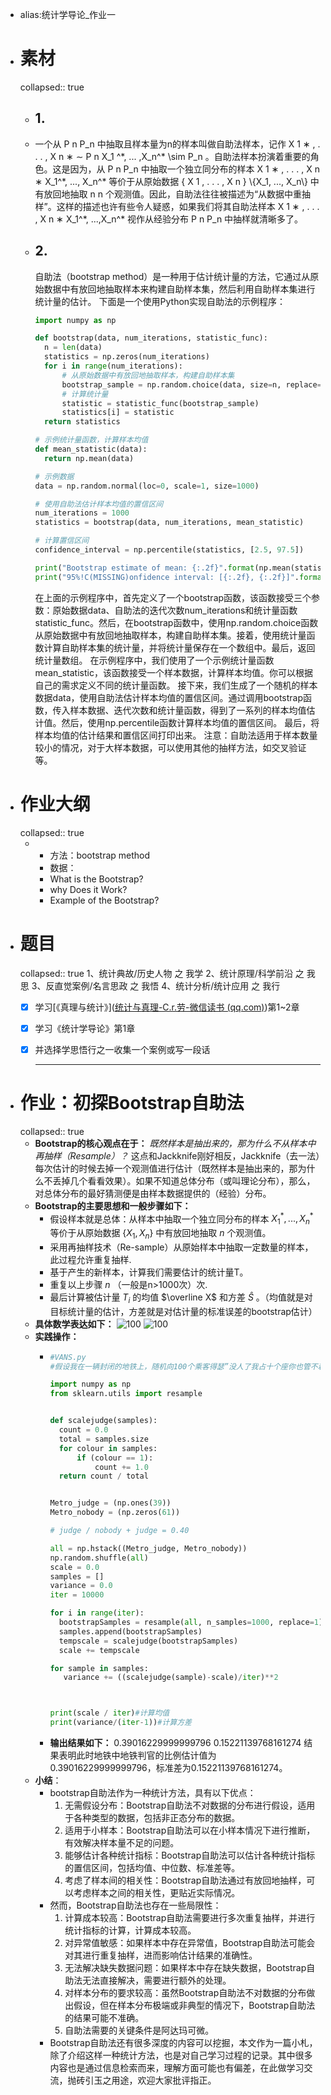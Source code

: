 - alias:统计学导论_作业一
- # 素材
  collapsed:: true
	- ## 1.
	- 一个从 P n P\_n 中抽取且样本量为n的样本叫做自助法样本，记作 X 1 ∗ , . . . , X n ∗ ∼ P n X\_1 ^\*, ... ,X\_n^\* \\sim P\_n 。自助法样本扮演着重要的角色。这是因为，从 P n P\_n 中抽取一个独立同分布的样本 X 1 ∗ , . . . , X n ∗ X\_1^\*, ..., X\_n^\* 等价于从原始数据 { X 1 , . . . , X n } \\{X\_1, ..., X\_n\\} 中有放回地抽取 n n 个观测值。因此，自助法往往被描述为“从数据中重抽样”。这样的描述也许有些令人疑惑，如果我们将其自助法样本 X 1 ∗ , . . . , X n ∗ X\_1^\*, ...,X\_n^\* 视作从经验分布 P n P\_n 中抽样就清晰多了。
	- ## 2.
	  自助法（bootstrap method）是一种用于估计统计量的方法，它通过从原始数据中有放回地抽取样本来构建自助样本集，然后利用自助样本集进行统计量的估计。
	  下面是一个使用Python实现自助法的示例程序：
	  
	  ```python
	  import numpy as np
	  
	  def bootstrap(data, num_iterations, statistic_func):
	    n = len(data)
	    statistics = np.zeros(num_iterations)
	    for i in range(num_iterations):
	        # 从原始数据中有放回地抽取样本，构建自助样本集
	        bootstrap_sample = np.random.choice(data, size=n, replace=True)
	        # 计算统计量
	        statistic = statistic_func(bootstrap_sample)
	        statistics[i] = statistic
	    return statistics
	  
	  # 示例统计量函数，计算样本均值
	  def mean_statistic(data):
	    return np.mean(data)
	  
	  # 示例数据
	  data = np.random.normal(loc=0, scale=1, size=1000)
	  
	  # 使用自助法估计样本均值的置信区间
	  num_iterations = 1000
	  statistics = bootstrap(data, num_iterations, mean_statistic)
	  
	  # 计算置信区间
	  confidence_interval = np.percentile(statistics, [2.5, 97.5])
	  
	  print("Bootstrap estimate of mean: {:.2f}".format(np.mean(statistics)))
	  print("95%!C(MISSING)onfidence interval: [{:.2f}, {:.2f}]".format(confidence_interval[0], confidence_interval[1]))
	  ```
	  在上面的示例程序中，首先定义了一个bootstrap函数，该函数接受三个参数：原始数据data、自助法的迭代次数num_iterations和统计量函数statistic_func。然后，在bootstrap函数中，使用np.random.choice函数从原始数据中有放回地抽取样本，构建自助样本集。接着，使用统计量函数计算自助样本集的统计量，并将统计量保存在一个数组中。最后，返回统计量数组。
	  在示例程序中，我们使用了一个示例统计量函数mean_statistic，该函数接受一个样本数据，计算样本均值。你可以根据自己的需求定义不同的统计量函数。
	  接下来，我们生成了一个随机的样本数据data，使用自助法估计样本均值的置信区间。通过调用bootstrap函数，传入样本数据、迭代次数和统计量函数，得到了一系列的样本均值估计值。然后，使用np.percentile函数计算样本均值的置信区间。
	  最后，将样本均值的估计结果和置信区间打印出来。
	  注意：自助法适用于样本数量较小的情况，对于大样本数据，可以使用其他的抽样方法，如交叉验证等。
- # 作业大纲
  collapsed:: true
	- * 方法：bootstrap method
	  * 数据：
	  * What is the Bootstrap?
	  * why Does it Work?
	  * Example of the Bootstrap?
- # 题目
  collapsed:: true
  1、统计典故/历史人物 之 我学
  2、统计原理/科学前沿 之 我思
  3、反直觉案例/名言思政 之 我悟
  4、统计分析/统计应用 之 我行
	- [x] 学习[《真理与统计》]([统计与真理-C.r.劳-微信读书 (qq.com)](https://weread.qq.com/web/reader/31242403643425f376c45304565304461366e41366a32366b73444b4e445261ed4?))第1~2章
	- [x] 学习《统计学导论》第1章
	- [x] 并选择学思悟行之一收集一个案例或写一段话
	  
	  ---
- # 作业：初探Bootstrap自助法
  collapsed:: true
	- **Bootstrap的核心观点在于：** *既然样本是抽出来的，那为什么不从样本中再抽样（Resample）？* 这点和Jackknife刚好相反，Jackknife（去一法）每次估计的时候去掉一个观测值进行估计（既然样本是抽出来的，那为什么不丢掉几个看看效果）。如果不知道总体分布（或叫理论分布），那么，对总体分布的最好猜测便是由样本数据提供的（经验）分布。
	- **Bootstrap的主要思想和一般步骤如下：**
	  * 假设样本就是总体：从样本中抽取一个独立同分布的样本  $X_{1}^{*} , . . . , X_{n}^{*}$ 等价于从原始数据 $\{ X_{1},X_{n} \}$ 中有放回地抽取 $n$ 个观测值。
	  * 采用再抽样技术（Re-sample）从原始样本中抽取一定数量的样本，此过程允许重复抽样.
	  * 基于产生的新样本，计算我们需要估计的统计量T。
	  * 重复以上步骤 $n$ （一般是n>1000次）次.
	  * 最后计算被估计量  $T_{i}$  的均值 $\overline X$ 和方差 $\hat S$ 。（均值就是对目标统计量的估计，方差就是对估计量的标准误差的bootstrap估计）
	- **具体数学表达如下：**
	  ![100](https://img-blog.csdn.net/20131229192754796?watermark/2/text/aHR0cDovL2Jsb2cuY3Nkbi5uZXQvdGtpbmdyZXR1cm4=/font/5a6L5L2T/fontsize/400/fill/I0JBQkFCMA==/dissolve/70/gravity/Center#pic_center)
	  ![100](https://img-blog.csdn.net/20131229192816265?watermark/2/text/aHR0cDovL2Jsb2cuY3Nkbi5uZXQvdGtpbmdyZXR1cm4=/font/5a6L5L2T/fontsize/400/fill/I0JBQkFCMA==/dissolve/70/gravity/Center#pic_center)
	- **实践操作：**
		- ```python
		  #VANS.py	
		  #假设我在一辆封闭的地铁上，随机向100个乘客得瑟”没人了我占十个座你也管不着。“，于是我收到来自39个地铁铁判官的大逼斗子。请通过bootstrap法对此时地铁上地铁判官占总人数的比例进行估计。  
		  
		  import numpy as np  
		  from sklearn.utils import resample  
		  
		  
		  def scalejudge(samples):  
		    count = 0.0  
		    total = samples.size  
		    for colour in samples:  
		        if (colour == 1):  
		            count += 1.0  
		    return count / total  
		  
		  
		  Metro_judge = (np.ones(39))  
		  Metro_nobody = (np.zeros(61))  
		  
		  # judge / nobody + judge = 0.40  
		  
		  all = np.hstack((Metro_judge, Metro_nobody))  
		  np.random.shuffle(all)  
		  scale = 0.0  
		  samples = []  
		  variance = 0.0  
		  iter = 10000  
		  
		  for i in range(iter):  
		    bootstrapSamples = resample(all, n_samples=1000, replace=1)  
		    samples.append(bootstrapSamples)  
		    tempscale = scalejudge(bootstrapSamples)  
		    scale += tempscale  
		  
		  for sample in samples:  
		     variance += ((scalejudge(sample)-scale)/iter)**2  
		  
		  
		  
		  print(scale / iter)#计算均值  
		  print(variance/(iter-1))#计算方差  
		  ```
		- **输出结果如下：**
		  0.39016229999999796
		  0.15221139768161274
		  结果表明此时地铁中地铁判官的比例估计值为0.39016229999999796，标准差为0.15221139768161274。
	- **小结**：
		- bootstrap自助法作为一种统计方法，具有以下优点：
		  1. 无需假设分布：Bootstrap自助法不对数据的分布进行假设，适用于各种类型的数据，包括非正态分布的数据。
		  2. 适用于小样本：Bootstrap自助法可以在小样本情况下进行推断，有效解决样本量不足的问题。
		  3. 能够估计各种统计指标：Bootstrap自助法可以估计各种统计指标的置信区间，包括均值、中位数、标准差等。
		  4. 考虑了样本间的相关性：Bootstrap自助法通过有放回地抽样，可以考虑样本之间的相关性，更贴近实际情况。
		- 然而，Bootstrap自助法也存在一些局限性：
		  1. 计算成本较高：Bootstrap自助法需要进行多次重复抽样，并进行统计指标的计算，计算成本较高。
		  2. 对异常值敏感：如果样本中存在异常值，Bootstrap自助法可能会对其进行重复抽样，进而影响估计结果的准确性。
		  3. 无法解决缺失数据问题：如果样本中存在缺失数据，Bootstrap自助法无法直接解决，需要进行额外的处理。
		  4. 对样本分布的要求较高：虽然Bootstrap自助法不对数据的分布做出假设，但在样本分布极端或非典型的情况下，Bootstrap自助法的结果可能不准确。
		  5. 自助法需要的关键条件是阿达玛可微。
		- Bootstrap自助法还有很多深度的内容可以挖掘，本文作为一篇小札，除了介绍这样一种统计方法，也是对自己学习过程的记录。其中很多内容也是通过信息检索而来，理解方面可能也有偏差，在此做学习交流，抛砖引玉之用途，欢迎大家批评指正。